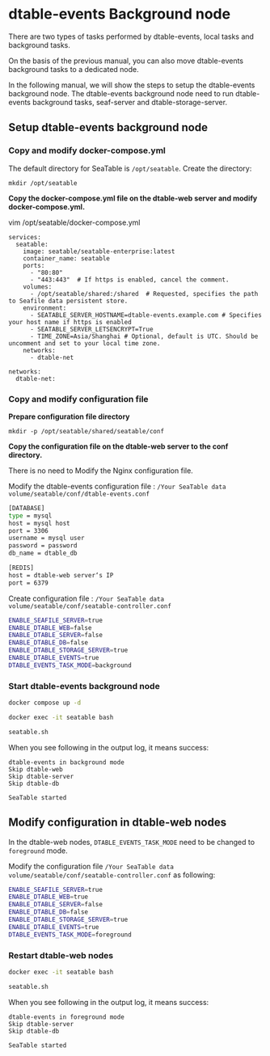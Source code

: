 # dtable-events Background node

There are two types of tasks performed by dtable-events, local tasks and background tasks.

On the basis of the previous manual, you can also move dtable-events background tasks to a dedicated node.

In the following manual, we will show the steps to setup the dtable-events background node. The dtable-events background node need to run dtable-events background tasks, seaf-server and dtable-storage-server.

## Setup dtable-events background node

### Copy and modify docker-compose.yml

The default directory for SeaTable is `/opt/seatable`. Create the directory:

```
mkdir /opt/seatable

```

**Copy the docker-compose.yml file on the dtable-web server and modify docker-compose.yml.**

vim /opt/seatable/docker-compose.yml

```
services:
  seatable:
    image: seatable/seatable-enterprise:latest
    container_name: seatable
    ports:
      - "80:80"
      - "443:443"  # If https is enabled, cancel the comment.
    volumes:
      - /opt/seatable/shared:/shared  # Requested, specifies the path to Seafile data persistent store.
    environment:
      - SEATABLE_SERVER_HOSTNAME=dtable-events.example.com # Specifies your host name if https is enabled
      - SEATABLE_SERVER_LETSENCRYPT=True
      - TIME_ZONE=Asia/Shanghai # Optional, default is UTC. Should be uncomment and set to your local time zone.
    networks:
      - dtable-net

networks:
  dtable-net:

```

### Copy and modify configuration file

**Prepare configuration file directory**

```
mkdir -p /opt/seatable/shared/seatable/conf

```

**Copy the configuration file on the dtable-web server to the conf directory.**

There is no need to Modify the Nginx configuration file.

Modify the dtable-events configuration file :  `/Your SeaTable data volume/seatable/conf/dtable-events.conf`

```sh
[DATABASE]
type = mysql
host = mysql host
port = 3306
username = mysql user
password = password
db_name = dtable_db

[REDIS]
host = dtable-web server‘s IP
port = 6379

```

Create configuration file :  `/Your SeaTable data volume/seatable/conf/seatable-controller.conf`

```sh
ENABLE_SEAFILE_SERVER=true
ENABLE_DTABLE_WEB=false
ENABLE_DTABLE_SERVER=false
ENABLE_DTABLE_DB=false
ENABLE_DTABLE_STORAGE_SERVER=true
ENABLE_DTABLE_EVENTS=true
DTABLE_EVENTS_TASK_MODE=background

```

### Start dtable-events background node

```sh
docker compose up -d

docker exec -it seatable bash

seatable.sh

```

When you see following in the output log, it means success:

```
dtable-events in background mode
Skip dtable-web
Skip dtable-server
Skip dtable-db

SeaTable started

```

## Modify configuration in dtable-web nodes

In the dtable-web nodes, `DTABLE_EVENTS_TASK_MODE` need to be changed to `foreground` mode.

Modify the configuration file `/Your SeaTable data volume/seatable/conf/seatable-controller.conf` as following:

```sh
ENABLE_SEAFILE_SERVER=true
ENABLE_DTABLE_WEB=true
ENABLE_DTABLE_SERVER=false
ENABLE_DTABLE_DB=false
ENABLE_DTABLE_STORAGE_SERVER=true
ENABLE_DTABLE_EVENTS=true
DTABLE_EVENTS_TASK_MODE=foreground

```

### Restart dtable-web nodes

```sh
docker exec -it seatable bash

seatable.sh

```

When you see following in the output log, it means success:

```
dtable-events in foreground mode
Skip dtable-server
Skip dtable-db

SeaTable started

```
